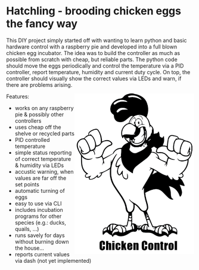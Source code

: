 # Hatchling - brooding chicken eggs the fancy way

This DIY project simply started off with wanting to learn python and basic hardware control with a raspberry pie and developed into a full blown chicken egg incubator. The idea was to build the controller as much as possible from scratch with cheap, but reliable parts. The python code should move the eggs periodically and control the temperature via a PID controller, report temperature, humidity and current duty cycle. On top, the controller should visually show the correct values via LEDs and warn, if there are problems arising. 

<img align="right" src="chicken_control-01.png" width = 320 hight = 240>

Features:
* works on any raspberry pie & possibly other controllers
* uses cheap off the shelve or recycled parts
* PID controlled temperature
* simple status reporting of correct temperature & humidity via LEDs
* accustic warning, when values are far off the set points
* automatic turning of eggs
* easy to use via CLI
* includes incubation programs for other species (e.g.: ducks, quails, ...)
* runs savely for days without burning down the house...
* reports current values via dash (not yet implemented)
